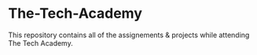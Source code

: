 # The-Tech-Academy
This repository contains all of the assignements &amp; projects while attending The Tech Academy.
